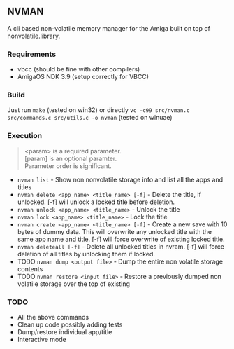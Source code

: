 ## NVMAN

A cli based non-volatile memory manager for the Amiga built on top of nonvolatile.library.

### Requirements
* vbcc (should be fine with other compilers)
* AmigaOS NDK 3.9 (setup correctly for VBCC)

### Build 
Just run `make` (tested on win32) or directly `vc -c99 src/nvman.c src/commands.c src/utils.c -o nvman` (tested on winuae)

### Execution
> \<param> is a required parameter.  
> \[param] is an optional paramter.  
> Parameter order is significant.  
* `nvman list` - Show non nonvolatile storage info and list all the apps and titles 
* `nvman delete <app_name> <title_name> [-f]` - Delete the title, if unlocked.  \[-f] will unlock a locked title before deletion.
* `nvman unlock <app_name> <title_name>` - Unlock the title
* `nvman lock <app_name> <title_name>` - Lock the title
* `nvman create <app_name> <title_name> [-f]` - Create a new save with 10 bytes of dummy data. This will overwrite any unlocked title with the same app name and title. \[-f] will force overwrite of existing locked title.
* `nvman deleteall [-f]` - Delete all unlocked titles in nvram. \[-f] will force deletion of all titles by unlocking them if locked. 
* TODO `nvman dump <output file>` - Dump the entire non volatile storage contents
* TODO `nvman restore <input file>` - Restore a previously dumped non volatile storage over the top of existing

### TODO
* All the above commands
* Clean up code possibly adding tests
* Dump/restore individual app/title
* Interactive mode
